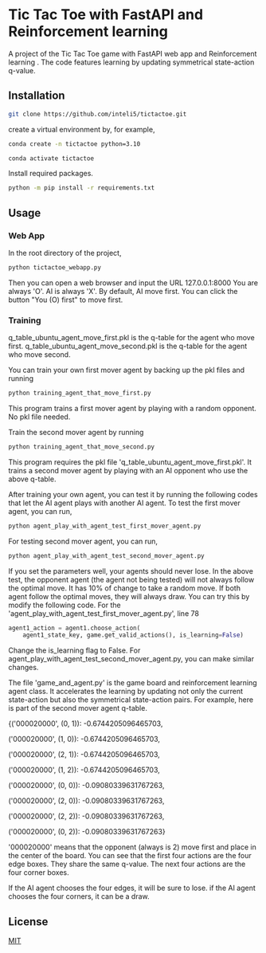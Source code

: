# Tic Tac Toe with FastAPI and Reinforcement learning

A project of the Tic Tac Toe game with FastAPI web app and Reinforcement learning . The code features learning by updating symmetrical state-action q-value.

## Installation

```bash
git clone https://github.com/inteli5/tictactoe.git
```
create a virtual environment by, for example, 

```bash
conda create -n tictactoe python=3.10

```

```bash
conda activate tictactoe
```


Install required packages.
```bash
python -m pip install -r requirements.txt
```


## Usage

### Web App

In the root directory of the project,
```bash
python tictactoe_webapp.py
```
Then you can open a web browser and input the URL 127.0.0.1:8000
You are always 'O'. AI is always 'X'.
By default, AI move first. You can click the button "You (O) first" to move first.

### Training

q_table_ubuntu_agent_move_first.pkl is the q-table for the agent who move first.
q_table_ubuntu_agent_move_second.pkl is the q-table for the agent who move second.

You can train your own first mover agent by backing up the pkl files and running
```bash
python training_agent_that_move_first.py
```
This program trains a first mover agent by playing with a random opponent. No pkl file needed.

Train the second mover agent by running
```bash
python training_agent_that_move_second.py
```
This program requires the pkl file 'q_table_ubuntu_agent_move_first.pkl'.
It trains a second mover agent by playing with an AI opponent who use the above q-table.

After training your own agent, you can test it by running the following codes that let the AI agent plays with another AI agent.
To test the first mover agent, you can run,
```bash
python agent_play_with_agent_test_first_mover_agent.py
```
For testing second mover agent, you can run,
```bash
python agent_play_with_agent_test_second_mover_agent.py
```
If you set the parameters well, your agents should never lose. 
In the above test, the opponent agent (the agent not being tested) will not always follow the optimal move. It has 10% of change to take a random move.
If both agent follow the optimal moves, they will always draw.
You can try this by modify the following code. For the 'agent_play_with_agent_test_first_mover_agent.py', line 78
```python
agent1_action = agent1.choose_action(
    agent1_state_key, game.get_valid_actions(), is_learning=False)
```
Change the is_learning flag to False. 
For agent_play_with_agent_test_second_mover_agent.py, you can make similar changes.

The file 'game_and_agent.py' is the game board and reinforcement learning agent class. It accelerates the learning by updating not only the current state-action but also the symmetrical state-action pairs.
For example, here is part of the second mover agent q-table.

{('000020000', (0, 1)): -0.6744205096465703,

 ('000020000', (1, 0)): -0.6744205096465703,

 ('000020000', (2, 1)): -0.6744205096465703,

 ('000020000', (1, 2)): -0.6744205096465703,

 ('000020000', (0, 0)): -0.09080339631767263,

 ('000020000', (2, 0)): -0.09080339631767263,

 ('000020000', (2, 2)): -0.09080339631767263,

 ('000020000', (0, 2)): -0.09080339631767263}

'000020000' means that the opponent (always is 2) move first and place in the center of the board.
You can see that the first four actions are the four edge boxes. They share the same q-value.
The next four actions are the four corner boxes. 

If the AI agent chooses the four edges, it will be sure to lose.
if the AI agent chooses the four corners, it can be a draw.

## License

[MIT](https://choosealicense.com/licenses/mit/)